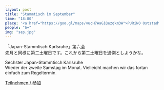 ```yaml
---
layout: post
title: "Stammtisch im September"
time: "18:00"
place: '<a href="https://goo.gl/maps/vucH7AaGiQezqkm3A">PURiNO Oststadt</a>'
people: "6+"
img: "sep.jpg"
---
```


「Japan-Stammtisch Karlsruhe」第六会  
先月と同様に第二土曜日です。これから第二土曜日を通例としようかな。

Sechster Japan-Stammtisch Karlsruhe  
Wieder der zweite Samstag im Monat. Vielleicht machen wir das fortan einfach zum Regeltermin.

[Teilnehmen / 参加](https://terminplaner4.dfn.de/ALiEIqDfGEdwf5k9)
